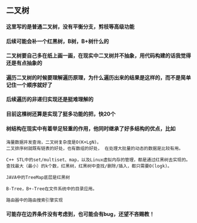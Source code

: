 ## 二叉树
#### 这里写的是普通二叉树，没有平衡分支，剪枝等高级功能
#### 后续可能会补一个红黑树，B树，B+树什么的
#### 二叉树要自己多在纸上画一画，在现实中二叉树并不抽象，用代码构建的话我觉得还是有点抽象的
#### 遍历二叉树的时候要理解遍历原理，为什么遍历出来的结果是这样的，而不是简单记住一个顺序就好了
#### 后续遍历的非递归实现还是挺难理解的
#### 目前这棵树还算是实现了挺多功能的把，快20个
#### 树结构在现实中有着举足轻重的作用，他同时继承了好多结构的优点，比如
    海量数据并发查询，二叉树复杂度是O(K+LgN)。
    二叉排序树就既有链表的好处，也有数组的好处， 在处理大批量的动态的数据是比较有用。
    
    C++ STL中的set/multiset、map，以及Linux虚拟内存的管理，都是通过红黑树去实现的。
    查找最大（最小）的k个数，红黑树，红黑树中查找/删除/插入，都只需要O(logk)。
    
    JAVA中的TreeMap底层是红黑树
    
    B-Tree，B+-Tree在文件系统中的目录应用。
    
    路由器中的路由搜索引擎实现
    
#### 可能存在边界条件没有考虑到，也可能会有bug，还望不吝赐教！
    